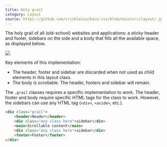 ```yaml
---
title: Holy grail
category: Layout
source: https://github.com/crinklesio/bace-css/blob/main/src/layout/_grail.scss
---
```


The holy grail of all (old-school) websites and applications: a sticky header and footer, sidebars on the side and a body that fills all the available space, as displayed below.

![](/img/grail.png)

Key elements of this implementation:

- The header, footer and sidebar are discarded when not used as child elements in this layout class.
- The body is scrollable. The header, footers and sidebar will remain.

The `.grail` classes requires a specific implementation to work. The header, footer and body require specific HTML tags for the class to work. However, the sidebars can use any HTML tag (`<div>`, `<aside>`, etc.).

```html
<div class="grail">
	<header>Header</header>
	<div class="any class here">sidebar</div>
	<main>Scrollable content</main>
	<div class="any class here">sidebar</div>
	<footer>Footer</footer>
</div>
```
